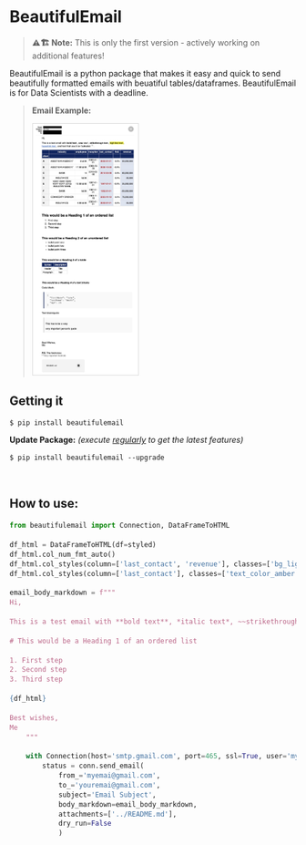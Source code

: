 # BeautifulEmail

> **⚠️🏗️️ Note:**
> This is only the first version - actively working on additional features!

BeautifulEmail is a python package that makes it easy and quick to send beautifully formatted emails with beuatiful tables/dataframes. BeautifulEmail is for Data Scientists with a deadline.
  
> **Email Example:**
> 
> <img src="https://github.com/vanalmsick/beautifulemail/raw/main/docs/docs/imgs/email_preview.jpg" alt="Email Preview" style="width:40%;border: 1px solid #D9D9D9;"/>

## Getting it

```console
$ pip install beautifulemail
```
**Update Package:** *(execute <ins>regularly</ins> to get the latest features)*
```console
$ pip install beautifulemail --upgrade
```
  
<br>
  
## How to use:

```python
from beautifulemail import Connection, DataFrameToHTML

df_html = DataFrameToHTML(df=styled)
df_html.col_num_fmt_auto()
df_html.col_styles(column=['last_contact', 'revenue'], classes=['bg_light_blue'])
df_html.col_styles(column=['last_contact'], classes=['text_color_amber'])

email_body_markdown = f"""
Hi,

This is a test email with **bold text**, *italic text*, ~~strikethrough text~~, <mark>highlited text</mark>, [hyperlink text](https://www.google.com), and text that could be footnoted<note>[1]</note>.

# This would be a Heading 1 of an ordered list

1. First step
2. Second step
3. Third step

{df_html}

Best wishes,
Me
    """

    with Connection(host='smtp.gmail.com', port=465, ssl=True, user='myemai@gmail.com', password='my_password') as conn:
        status = conn.send_email(
            from_='myemai@gmail.com',
            to_='youremai@gmail.com',
            subject='Email Subject',
            body_markdown=email_body_markdown,
            attachments=['../README.md'],
            dry_run=False
            )
```

<br><br>